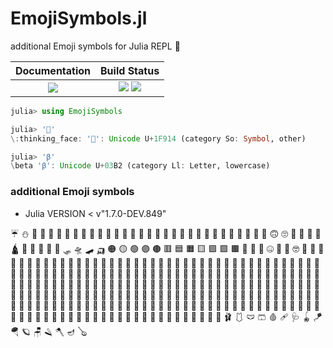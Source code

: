 # EmojiSymbols.jl

additional Emoji symbols for Julia REPL 🤔

|  **Documentation**                        |  **Build Status**                                                  |
|:-----------------------------------------:|:------------------------------------------------------------------:|
|  [![][docs-latest-img]][docs-latest-url]  |  [![][actions-img]][actions-url]  [![][codecov-img]][codecov-url]  |


```julia
julia> using EmojiSymbols

julia> '🤔'
\:thinking_face: '🤔': Unicode U+1F914 (category So: Symbol, other)

julia> 'β'
\beta 'β': Unicode U+03B2 (category Ll: Letter, lowercase)
```


### additional Emoji symbols
* Julia VERSION < v"1.7.0-DEV.849"

<span title="&#92;:umbrella_with_rain_drops:">☔</span>
<span title="&#92;:snowman_without_snow:">⛄</span>
<span title="&#92;:hotdog:">🌭</span>
<span title="&#92;:taco:">🌮</span>
<span title="&#92;:burrito:">🌯</span>
<span title="&#92;:fried_egg:">🍳</span>
<span title="&#92;:champagne:">🍾</span>
<span title="&#92;:popcorn:">🍿</span>
<span title="&#92;:sports_medal:">🏅</span>
<span title="&#92;:cricket_bat_and_ball:">🏏</span>
<span title="&#92;:volleyball:">🏐</span>
<span title="&#92;:field_hockey_stick_and_ball:">🏑</span>
<span title="&#92;:ice_hockey_stick_and_puck:">🏒</span>
<span title="&#92;:table_tennis_paddle_and_ball:">🏓</span>
<span title="&#92;:waving_black_flag:">🏴</span>
<span title="&#92;:badminton_racquet_and_shuttlecock:">🏸</span>
<span title="&#92;:bow_and_arrow:">🏹</span>
<span title="&#92;:amphora:">🏺</span>
<span title="&#92;:satellite_antenna:">📡</span>
<span title="&#92;:camera_with_flash:">📸</span>
<span title="&#92;:prayer_beads:">📿</span>
<span title="&#92;:kaaba:">🕋</span>
<span title="&#92;:mosque:">🕌</span>
<span title="&#92;:synagogue:">🕍</span>
<span title="&#92;:menorah_with_nine_branches:">🕎</span>
<span title="&#92;:man_dancing:">🕺</span>
<span title="&#92;:middle_finger:">🖕</span>
<span title="&#92;:spock-hand:">🖖</span>
<span title="&#92;:black_heart:">🖤</span>
<span title="&#92;:slightly_frowning_face:">🙁</span>
<span title="&#92;:slightly_smiling_face:">🙂</span>
<span title="&#92;:upside_down_face:">🙃</span>
<span title="&#92;:face_with_rolling_eyes:">🙄</span>
<span title="&#92;:sleeping_accommodation:">🛌</span>
<span title="&#92;:place_of_worship:">🛐</span>
<span title="&#92;:octagonal_sign:">🛑</span>
<span title="&#92;:shopping_trolley:">🛒</span>
<span title="&#92;:hindu_temple:">🛕</span>
<span title="&#92;:airplane_departure:">🛫</span>
<span title="&#92;:airplane_arriving:">🛬</span>
<span title="&#92;:scooter:">🛴</span>
<span title="&#92;:motor_scooter:">🛵</span>
<span title="&#92;:canoe:">🛶</span>
<span title="&#92;:sled:">🛷</span>
<span title="&#92;:flying_saucer:">🛸</span>
<span title="&#92;:skateboard:">🛹</span>
<span title="&#92;:auto_rickshaw:">🛺</span>
<span title="&#92;:large_orange_circle:">🟠</span>
<span title="&#92;:large_yellow_circle:">🟡</span>
<span title="&#92;:large_green_circle:">🟢</span>
<span title="&#92;:large_purple_circle:">🟣</span>
<span title="&#92;:large_brown_circle:">🟤</span>
<span title="&#92;:large_red_square:">🟥</span>
<span title="&#92;:large_blue_square:">🟦</span>
<span title="&#92;:large_orange_square:">🟧</span>
<span title="&#92;:large_yellow_square:">🟨</span>
<span title="&#92;:large_green_square:">🟩</span>
<span title="&#92;:large_purple_square:">🟪</span>
<span title="&#92;:large_brown_square:">🟫</span>
<span title="&#92;:white_heart:">🤍</span>
<span title="&#92;:brown_heart:">🤎</span>
<span title="&#92;:pinching_hand:">🤏</span>
<span title="&#92;:zipper_mouth_face:">🤐</span>
<span title="&#92;:money_mouth_face:">🤑</span>
<span title="&#92;:face_with_thermometer:">🤒</span>
<span title="&#92;:nerd_face:">🤓</span>
<span title="&#92;:thinking_face:">🤔</span>
<span title="&#92;:face_with_head_bandage:">🤕</span>
<span title="&#92;:robot_face:">🤖</span>
<span title="&#92;:hugging_face:">🤗</span>
<span title="&#92;:the_horns:">🤘</span>
<span title="&#92;:call_me_hand:">🤙</span>
<span title="&#92;:raised_back_of_hand:">🤚</span>
<span title="&#92;:left-facing_fist:">🤛</span>
<span title="&#92;:right-facing_fist:">🤜</span>
<span title="&#92;:handshake:">🤝</span>
<span title="&#92;:crossed_fingers:">🤞</span>
<span title="&#92;:i_love_you_hand_sign:">🤟</span>
<span title="&#92;:face_with_cowboy_hat:">🤠</span>
<span title="&#92;:clown_face:">🤡</span>
<span title="&#92;:nauseated_face:">🤢</span>
<span title="&#92;:rolling_on_the_floor_laughing:">🤣</span>
<span title="&#92;:drooling_face:">🤤</span>
<span title="&#92;:lying_face:">🤥</span>
<span title="&#92;:face_palm:">🤦</span>
<span title="&#92;:sneezing_face:">🤧</span>
<span title="&#92;:face_with_raised_eyebrow:">🤨</span>
<span title="&#92;:star-struck:">🤩</span>
<span title="&#92;:zany_face:">🤪</span>
<span title="&#92;:shushing_face:">🤫</span>
<span title="&#92;:face_with_symbols_on_mouth:">🤬</span>
<span title="&#92;:face_with_hand_over_mouth:">🤭</span>
<span title="&#92;:face_vomiting:">🤮</span>
<span title="&#92;:exploding_head:">🤯</span>
<span title="&#92;:pregnant_woman:">🤰</span>
<span title="&#92;:breast-feeding:">🤱</span>
<span title="&#92;:palms_up_together:">🤲</span>
<span title="&#92;:selfie:">🤳</span>
<span title="&#92;:prince:">🤴</span>
<span title="&#92;:man_in_tuxedo:">🤵</span>
<span title="&#92;:mrs_claus:">🤶</span>
<span title="&#92;:shrug:">🤷</span>
<span title="&#92;:person_doing_cartwheel:">🤸</span>
<span title="&#92;:juggling:">🤹</span>
<span title="&#92;:fencer:">🤺</span>
<span title="&#92;:wrestlers:">🤼</span>
<span title="&#92;:water_polo:">🤽</span>
<span title="&#92;:handball:">🤾</span>
<span title="&#92;:diving_mask:">🤿</span>
<span title="&#92;:wilted_flower:">🥀</span>
<span title="&#92;:drum_with_drumsticks:">🥁</span>
<span title="&#92;:clinking_glasses:">🥂</span>
<span title="&#92;:tumbler_glass:">🥃</span>
<span title="&#92;:spoon:">🥄</span>
<span title="&#92;:goal_net:">🥅</span>
<span title="&#92;:first_place_medal:">🥇</span>
<span title="&#92;:second_place_medal:">🥈</span>
<span title="&#92;:third_place_medal:">🥉</span>
<span title="&#92;:boxing_glove:">🥊</span>
<span title="&#92;:martial_arts_uniform:">🥋</span>
<span title="&#92;:curling_stone:">🥌</span>
<span title="&#92;:lacrosse:">🥍</span>
<span title="&#92;:softball:">🥎</span>
<span title="&#92;:flying_disc:">🥏</span>
<span title="&#92;:croissant:">🥐</span>
<span title="&#92;:avocado:">🥑</span>
<span title="&#92;:cucumber:">🥒</span>
<span title="&#92;:bacon:">🥓</span>
<span title="&#92;:potato:">🥔</span>
<span title="&#92;:carrot:">🥕</span>
<span title="&#92;:baguette_bread:">🥖</span>
<span title="&#92;:green_salad:">🥗</span>
<span title="&#92;:shallow_pan_of_food:">🥘</span>
<span title="&#92;:stuffed_flatbread:">🥙</span>
<span title="&#92;:egg:">🥚</span>
<span title="&#92;:glass_of_milk:">🥛</span>
<span title="&#92;:peanuts:">🥜</span>
<span title="&#92;:kiwifruit:">🥝</span>
<span title="&#92;:pancakes:">🥞</span>
<span title="&#92;:dumpling:">🥟</span>
<span title="&#92;:fortune_cookie:">🥠</span>
<span title="&#92;:takeout_box:">🥡</span>
<span title="&#92;:chopsticks:">🥢</span>
<span title="&#92;:bowl_with_spoon:">🥣</span>
<span title="&#92;:cup_with_straw:">🥤</span>
<span title="&#92;:coconut:">🥥</span>
<span title="&#92;:broccoli:">🥦</span>
<span title="&#92;:pie:">🥧</span>
<span title="&#92;:pretzel:">🥨</span>
<span title="&#92;:cut_of_meat:">🥩</span>
<span title="&#92;:sandwich:">🥪</span>
<span title="&#92;:canned_food:">🥫</span>
<span title="&#92;:leafy_green:">🥬</span>
<span title="&#92;:mango:">🥭</span>
<span title="&#92;:moon_cake:">🥮</span>
<span title="&#92;:bagel:">🥯</span>
<span title="&#92;:smiling_face_with_3_hearts:">🥰</span>
<span title="&#92;:yawning_face:">🥱</span>
<span title="&#92;:partying_face:">🥳</span>
<span title="&#92;:woozy_face:">🥴</span>
<span title="&#92;:hot_face:">🥵</span>
<span title="&#92;:cold_face:">🥶</span>
<span title="&#92;:pleading_face:">🥺</span>
<span title="&#92;:sari:">🥻</span>
<span title="&#92;:lab_coat:">🥼</span>
<span title="&#92;:goggles:">🥽</span>
<span title="&#92;:hiking_boot:">🥾</span>
<span title="&#92;:womans_flat_shoe:">🥿</span>
<span title="&#92;:crab:">🦀</span>
<span title="&#92;:lion_face:">🦁</span>
<span title="&#92;:scorpion:">🦂</span>
<span title="&#92;:turkey:">🦃</span>
<span title="&#92;:unicorn_face:">🦄</span>
<span title="&#92;:eagle:">🦅</span>
<span title="&#92;:duck:">🦆</span>
<span title="&#92;:bat:">🦇</span>
<span title="&#92;:shark:">🦈</span>
<span title="&#92;:owl:">🦉</span>
<span title="&#92;:fox_face:">🦊</span>
<span title="&#92;:butterfly:">🦋</span>
<span title="&#92;:deer:">🦌</span>
<span title="&#92;:gorilla:">🦍</span>
<span title="&#92;:lizard:">🦎</span>
<span title="&#92;:rhinoceros:">🦏</span>
<span title="&#92;:shrimp:">🦐</span>
<span title="&#92;:squid:">🦑</span>
<span title="&#92;:giraffe_face:">🦒</span>
<span title="&#92;:zebra_face:">🦓</span>
<span title="&#92;:hedgehog:">🦔</span>
<span title="&#92;:sauropod:">🦕</span>
<span title="&#92;:t-rex:">🦖</span>
<span title="&#92;:cricket:">🦗</span>
<span title="&#92;:kangaroo:">🦘</span>
<span title="&#92;:llama:">🦙</span>
<span title="&#92;:peacock:">🦚</span>
<span title="&#92;:hippopotamus:">🦛</span>
<span title="&#92;:parrot:">🦜</span>
<span title="&#92;:raccoon:">🦝</span>
<span title="&#92;:lobster:">🦞</span>
<span title="&#92;:mosquito:">🦟</span>
<span title="&#92;:microbe:">🦠</span>
<span title="&#92;:badger:">🦡</span>
<span title="&#92;:swan:">🦢</span>
<span title="&#92;:sloth:">🦥</span>
<span title="&#92;:otter:">🦦</span>
<span title="&#92;:orangutan:">🦧</span>
<span title="&#92;:skunk:">🦨</span>
<span title="&#92;:flamingo:">🦩</span>
<span title="&#92;:oyster:">🦪</span>
<span title="&#92;:guide_dog:">🦮</span>
<span title="&#92;:probing_cane:">🦯</span>
<span title="&#92;:bone:">🦴</span>
<span title="&#92;:leg:">🦵</span>
<span title="&#92;:foot:">🦶</span>
<span title="&#92;:tooth:">🦷</span>
<span title="&#92;:superhero:">🦸</span>
<span title="&#92;:supervillain:">🦹</span>
<span title="&#92;:safety_vest:">🦺</span>
<span title="&#92;:ear_with_hearing_aid:">🦻</span>
<span title="&#92;:motorized_wheelchair:">🦼</span>
<span title="&#92;:manual_wheelchair:">🦽</span>
<span title="&#92;:mechanical_arm:">🦾</span>
<span title="&#92;:mechanical_leg:">🦿</span>
<span title="&#92;:cheese_wedge:">🧀</span>
<span title="&#92;:cupcake:">🧁</span>
<span title="&#92;:salt:">🧂</span>
<span title="&#92;:beverage_box:">🧃</span>
<span title="&#92;:garlic:">🧄</span>
<span title="&#92;:onion:">🧅</span>
<span title="&#92;:falafel:">🧆</span>
<span title="&#92;:waffle:">🧇</span>
<span title="&#92;:butter:">🧈</span>
<span title="&#92;:mate_drink:">🧉</span>
<span title="&#92;:ice_cube:">🧊</span>
<span title="&#92;:standing_person:">🧍</span>
<span title="&#92;:kneeling_person:">🧎</span>
<span title="&#92;:deaf_person:">🧏</span>
<span title="&#92;:face_with_monocle:">🧐</span>
<span title="&#92;:adult:">🧑</span>
<span title="&#92;:child:">🧒</span>
<span title="&#92;:older_adult:">🧓</span>
<span title="&#92;:bearded_person:">🧔</span>
<span title="&#92;:person_with_headscarf:">🧕</span>
<span title="&#92;:person_in_steamy_room:">🧖</span>
<span title="&#92;:person_climbing:">🧗</span>
<span title="&#92;:person_in_lotus_position:">🧘</span>
<span title="&#92;:mage:">🧙</span>
<span title="&#92;:fairy:">🧚</span>
<span title="&#92;:vampire:">🧛</span>
<span title="&#92;:merperson:">🧜</span>
<span title="&#92;:elf:">🧝</span>
<span title="&#92;:genie:">🧞</span>
<span title="&#92;:zombie:">🧟</span>
<span title="&#92;:brain:">🧠</span>
<span title="&#92;:orange_heart:">🧡</span>
<span title="&#92;:billed_cap:">🧢</span>
<span title="&#92;:scarf:">🧣</span>
<span title="&#92;:gloves:">🧤</span>
<span title="&#92;:coat:">🧥</span>
<span title="&#92;:socks:">🧦</span>
<span title="&#92;:red_envelope:">🧧</span>
<span title="&#92;:firecracker:">🧨</span>
<span title="&#92;:jigsaw:">🧩</span>
<span title="&#92;:test_tube:">🧪</span>
<span title="&#92;:petri_dish:">🧫</span>
<span title="&#92;:dna:">🧬</span>
<span title="&#92;:compass:">🧭</span>
<span title="&#92;:abacus:">🧮</span>
<span title="&#92;:fire_extinguisher:">🧯</span>
<span title="&#92;:toolbox:">🧰</span>
<span title="&#92;:bricks:">🧱</span>
<span title="&#92;:magnet:">🧲</span>
<span title="&#92;:luggage:">🧳</span>
<span title="&#92;:lotion_bottle:">🧴</span>
<span title="&#92;:thread:">🧵</span>
<span title="&#92;:yarn:">🧶</span>
<span title="&#92;:safety_pin:">🧷</span>
<span title="&#92;:teddy_bear:">🧸</span>
<span title="&#92;:broom:">🧹</span>
<span title="&#92;:basket:">🧺</span>
<span title="&#92;:roll_of_paper:">🧻</span>
<span title="&#92;:soap:">🧼</span>
<span title="&#92;:sponge:">🧽</span>
<span title="&#92;:receipt:">🧾</span>
<span title="&#92;:nazar_amulet:">🧿</span>
<span title="&#92;:ballet_shoes:">🩰</span>
<span title="&#92;:one-piece_swimsuit:">🩱</span>
<span title="&#92;:briefs:">🩲</span>
<span title="&#92;:shorts:">🩳</span>
<span title="&#92;:drop_of_blood:">🩸</span>
<span title="&#92;:adhesive_bandage:">🩹</span>
<span title="&#92;:stethoscope:">🩺</span>
<span title="&#92;:yo-yo:">🪀</span>
<span title="&#92;:kite:">🪁</span>
<span title="&#92;:parachute:">🪂</span>
<span title="&#92;:ringed_planet:">🪐</span>
<span title="&#92;:chair:">🪑</span>
<span title="&#92;:razor:">🪒</span>
<span title="&#92;:axe:">🪓</span>
<span title="&#92;:diya_lamp:">🪔</span>
<span title="&#92;:banjo:">🪕</span>


[docs-latest-img]: https://img.shields.io/badge/docs-latest-blue.svg
[docs-latest-url]: https://wookay.github.io/docs/EmojiSymbols.jl/additional_symbols/

[actions-img]: https://github.com/wookay/EmojiSymbols.jl/workflows/CI/badge.svg
[actions-url]: https://github.com/wookay/EmojiSymbols.jl/actions

[codecov-img]: https://codecov.io/gh/wookay/EmojiSymbols.jl/branch/master/graph/badge.svg
[codecov-url]: https://codecov.io/gh/wookay/EmojiSymbols.jl/branch/master
